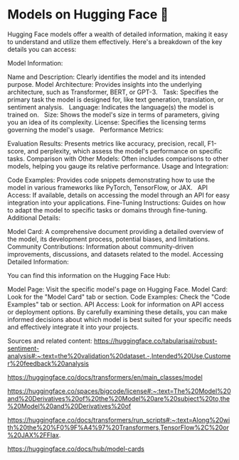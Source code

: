 # Models on Hugging Face 🤗
Hugging Face models offer a wealth of detailed information, making it easy to understand and utilize them effectively. Here's a breakdown of the key details you can access:

Model Information:

Name and Description: Clearly identifies the model and its intended purpose.
Model Architecture: Provides insights into the underlying architecture, such as Transformer, BERT, or GPT-3.   
Task: Specifies the primary task the model is designed for, like text generation, translation, or sentiment analysis.   
Language: Indicates the language(s) the model is trained on.   
Size: Shows the model's size in terms of parameters, giving you an idea of its complexity.
License: Specifies the licensing terms governing the model's usage.   
Performance Metrics:

Evaluation Results: Presents metrics like accuracy, precision, recall, F1-score, and perplexity, which assess the model's performance on specific tasks.
Comparison with Other Models: Often includes comparisons to other models, helping you gauge its relative performance.
Usage and Integration:

Code Examples: Provides code snippets demonstrating how to use the model in various frameworks like PyTorch, TensorFlow, or JAX.   
API Access: If available, details on accessing the model through an API for easy integration into your applications.
Fine-Tuning Instructions: Guides on how to adapt the model to specific tasks or domains through fine-tuning.   
Additional Details:

Model Card: A comprehensive document providing a detailed overview of the model, its development process, potential biases, and limitations.   
Community Contributions: Information about community-driven improvements, discussions, and datasets related to the model.
Accessing Detailed Information:

You can find this information on the Hugging Face Hub:

Model Page: Visit the specific model's page on Hugging Face.
Model Card: Look for the "Model Card" tab or section.
Code Examples: Check the "Code Examples" tab or section.
API Access: Look for information on API access or deployment options.
By carefully examining these details, you can make informed decisions about which model is best suited for your specific needs and effectively integrate it into your projects.

Sources and related content:
https://huggingface.co/tabularisai/robust-sentiment-analysis#:~:text=the%20validation%20dataset.-,Intended%20Use,Customer%20feedback%20analysis

https://huggingface.co/docs/transformers/en/main_classes/model

https://huggingface.co/spaces/bigcode/license#:~:text=The%20Model%20and%20Derivatives%20of%20the%20Model%20are%20subject%20to,the%20Model%20and%20Derivatives%20of

https://huggingface.co/docs/transformers/run_scripts#:~:text=Along%20with%20the%20%F0%9F%A4%97%20Transformers,TensorFlow%2C%20or%20JAX%2FFlax.

https://huggingface.co/docs/hub/model-cards

